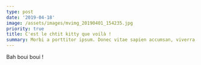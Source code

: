 ```yaml
---
type: post
date: '2019-04-18'
image: /assets/images/mvimg_20190401_154235.jpg
priority: true
title: C'est le chtit kitty que voilà !
summary: Morbi a porttitor ipsum. Donec vitae sapien accumsan, viverra ex sed, mollis eros. Morbi vitae metus tellus. Curabitur ut cursus ante. Cras in sagittis elit, a dapibus nulla. Phasellus maximus tristique eros, ac imperdiet nisl gravida et. Suspendisse rhoncus nisi sem, ac mattis elit sodales vitae. Maecenas commodo, orci nec consectetur pellentesque, ex felis sollicitudin nisi, ut condimentum diam ligula quis nibh. Fusce vel ligula pellentesque, lacinia nisi quis, rhoncus lectus. In vehicula consectetur mi, eget suscipit lorem lacinia at.
---
```

Bah boui boui !
